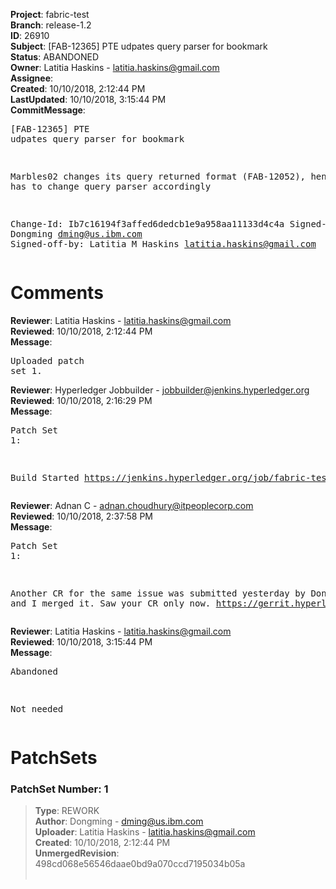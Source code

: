 <strong>Project</strong>: fabric-test<br><strong>Branch</strong>: release-1.2<br><strong>ID</strong>: 26910<br><strong>Subject</strong>: [FAB-12365] PTE udpates query parser for bookmark<br><strong>Status</strong>: ABANDONED<br><strong>Owner</strong>: Latitia Haskins - latitia.haskins@gmail.com<br><strong>Assignee</strong>:<br><strong>Created</strong>: 10/10/2018, 2:12:44 PM<br><strong>LastUpdated</strong>: 10/10/2018, 3:15:44 PM<br><strong>CommitMessage</strong>:<br><pre>[FAB-12365] PTE udpates query parser for bookmark

Marbles02 changes its query returned format
(FAB-12052), hence PTE has to change query parser
accordingly

Change-Id: Ib7c16194f3affed6dedcb1e9a958aa11133d4c4a
Signed-off-by: Dongming <dming@us.ibm.com>
Signed-off-by: Latitia M Haskins <latitia.haskins@gmail.com>
</pre><h1>Comments</h1><strong>Reviewer</strong>: Latitia Haskins - latitia.haskins@gmail.com<br><strong>Reviewed</strong>: 10/10/2018, 2:12:44 PM<br><strong>Message</strong>: <pre>Uploaded patch set 1.</pre><strong>Reviewer</strong>: Hyperledger Jobbuilder - jobbuilder@jenkins.hyperledger.org<br><strong>Reviewed</strong>: 10/10/2018, 2:16:29 PM<br><strong>Message</strong>: <pre>Patch Set 1:

Build Started https://jenkins.hyperledger.org/job/fabric-test-verify-x86_64/2084/</pre><strong>Reviewer</strong>: Adnan C - adnan.choudhury@itpeoplecorp.com<br><strong>Reviewed</strong>: 10/10/2018, 2:37:58 PM<br><strong>Message</strong>: <pre>Patch Set 1:

Another CR for the same issue was submitted yesterday by Dongming, and I merged it. Saw your CR only now. https://gerrit.hyperledger.org/r/#/c/26891/</pre><strong>Reviewer</strong>: Latitia Haskins - latitia.haskins@gmail.com<br><strong>Reviewed</strong>: 10/10/2018, 3:15:44 PM<br><strong>Message</strong>: <pre>Abandoned

Not needed</pre><h1>PatchSets</h1><h3>PatchSet Number: 1</h3><blockquote><strong>Type</strong>: REWORK<br><strong>Author</strong>: Dongming - dming@us.ibm.com<br><strong>Uploader</strong>: Latitia Haskins - latitia.haskins@gmail.com<br><strong>Created</strong>: 10/10/2018, 2:12:44 PM<br><strong>UnmergedRevision</strong>: 498cd068e56546daae0bd9a070ccd7195034b05a<br><br></blockquote>